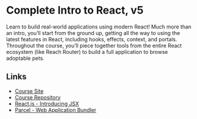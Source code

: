 # Complete Intro to React, v5
Learn to build real-world applications using modern React! Much more than an intro, you’ll start from the ground up, getting all the way to using the latest features in React, including hooks, effects, context, and portals. Throughout the course, you’ll piece together tools from the entire React ecosystem (like Reach Router) to build a full application to browse adoptable pets.

## Links
- [Course Site](https://btholt.github.io/complete-intro-to-react-v5/)
- [Course Repository](https://github.com/btholt/complete-intro-to-react-v5)
- [React.js - Introducing JSX](https://reactjs.org/docs/introducing-jsx.html)
- [Parcel - Web Application Bundler](https://parceljs.org/)